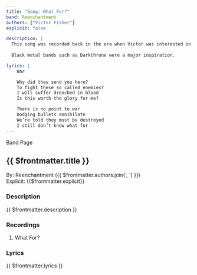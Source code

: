 ```yaml
---
title: "Song: What For?"
band: Reenchantment
authors: ["Victor Fisher"]
explicit: false

description: |
  This song was recorded back in the era when Victor was interested in the art of the <a href="https://en.wikipedia.org/wiki/Death_growl" target="_blank">death growl</a>.
  
  Black metal bands such as Darkthrone were a major inspiration.

lyrics: |
    War

    Why did they send you here?
    To fight these so called enemies?
    I will suffer drenched in blood
    Is this worth the glory for me?

    There is no point to war
    Dodging bullets annihilate
    We’re told they must be destroyed
    I still don’t know what for
---
```


<g-link to="/16">Band Page</g-link>

## {{ $frontmatter.title }}

By: <g-link to="/16">Reenchantment</g-link> ({{ $frontmatter.authors.join(', ') }})  
Explicit: {{$frontmatter.explicit}}

### Description

<vue-markdown>{{ $frontmatter.description }}</vue-markdown>

### Recordings

1. <g-link to="/155">What For?</g-link>

### Lyrics

<vue-markdown>{{ $frontmatter.lyrics }}</vue-markdown>
